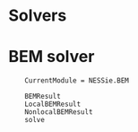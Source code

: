# Solvers

# BEM solver
```@meta
    CurrentModule = NESSie.BEM
```

```@docs
    BEMResult
    LocalBEMResult
    NonlocalBEMResult
    solve
```
